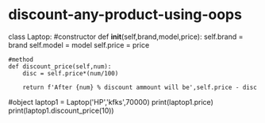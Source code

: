 # discount-any-product-using-oops

class Laptop:
    #constructor
    def __init__(self,brand,model,price):
        self.brand = brand
        self.model = model
        self.price = price

    #method
    def discount_price(self,num):
        disc = self.price*(num/100)

        return f'After {num} % discount ammount will be',self.price - disc

#object
laptop1 = Laptop('HP','kfks',70000)
print(laptop1.price)
print(laptop1.discount_price(10))
